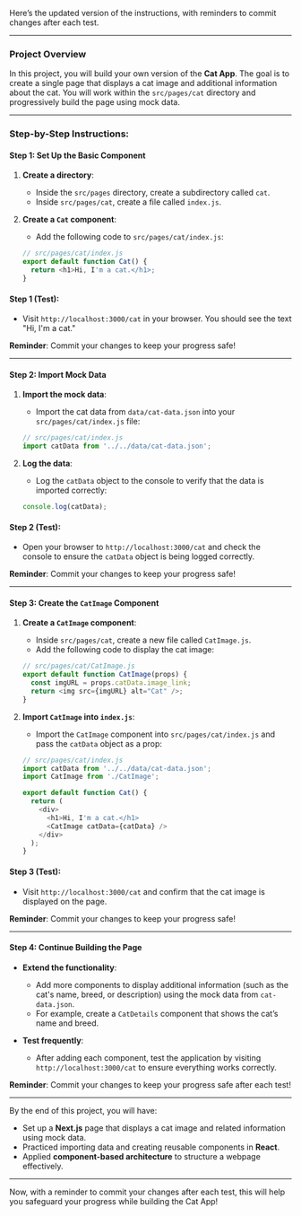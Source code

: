 Here’s the updated version of the instructions, with reminders to commit changes after each test.

---

### Project Overview

In this project, you will build your own version of the **Cat App**. The goal is to create a single page that displays a cat image and additional information about the cat. You will work within the `src/pages/cat` directory and progressively build the page using mock data.

---

### Step-by-Step Instructions:

#### Step 1: Set Up the Basic Component

1. **Create a directory**:
   - Inside the `src/pages` directory, create a subdirectory called `cat`.
   - Inside `src/pages/cat`, create a file called `index.js`.
   
2. **Create a `Cat` component**:
   - Add the following code to `src/pages/cat/index.js`:
   ```javascript
   // src/pages/cat/index.js
   export default function Cat() {
     return <h1>Hi, I'm a cat.</h1>;
   }
   ```

#### Step 1 (Test):
- Visit `http://localhost:3000/cat` in your browser. You should see the text "Hi, I'm a cat."
  
**Reminder**: Commit your changes to keep your progress safe!

---

#### Step 2: Import Mock Data

1. **Import the mock data**:
   - Import the cat data from `data/cat-data.json` into your `src/pages/cat/index.js` file:
   ```javascript
   // src/pages/cat/index.js
   import catData from '../../data/cat-data.json';
   ```

2. **Log the data**:
   - Log the `catData` object to the console to verify that the data is imported correctly:
   ```javascript
   console.log(catData);
   ```

#### Step 2 (Test):
- Open your browser to `http://localhost:3000/cat` and check the console to ensure the `catData` object is being logged correctly.

**Reminder**: Commit your changes to keep your progress safe!

---

#### Step 3: Create the `CatImage` Component

1. **Create a `CatImage` component**:
   - Inside `src/pages/cat`, create a new file called `CatImage.js`.
   - Add the following code to display the cat image:
   ```javascript
   // src/pages/cat/CatImage.js
   export default function CatImage(props) {
     const imgURL = props.catData.image_link;
     return <img src={imgURL} alt="Cat" />;
   }
   ```

2. **Import `CatImage` into `index.js`**:
   - Import the `CatImage` component into `src/pages/cat/index.js` and pass the `catData` object as a prop:
   ```javascript
   // src/pages/cat/index.js
   import catData from '../../data/cat-data.json';
   import CatImage from './CatImage';

   export default function Cat() {
     return (
       <div>
         <h1>Hi, I'm a cat.</h1>
         <CatImage catData={catData} />
       </div>
     );
   }
   ```

#### Step 3 (Test):
- Visit `http://localhost:3000/cat` and confirm that the cat image is displayed on the page.

**Reminder**: Commit your changes to keep your progress safe!

---

#### Step 4: Continue Building the Page

- **Extend the functionality**:
  - Add more components to display additional information (such as the cat's name, breed, or description) using the mock data from `cat-data.json`.
  - For example, create a `CatDetails` component that shows the cat’s name and breed.

- **Test frequently**:
  - After adding each component, test the application by visiting `http://localhost:3000/cat` to ensure everything works correctly.

**Reminder**: Commit your changes to keep your progress safe after each test!

---

By the end of this project, you will have:
- Set up a **Next.js** page that displays a cat image and related information using mock data.
- Practiced importing data and creating reusable components in **React**.
- Applied **component-based architecture** to structure a webpage effectively.

---

Now, with a reminder to commit your changes after each test, this will help you safeguard your progress while building the Cat App!